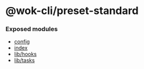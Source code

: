 # @wok-cli/preset-standard

### Exposed modules

- [config](packages/preset-standard/api/config)
- [index](packages/preset-standard/api/index)
- [lib/hooks](packages/preset-standard/api/hooks)
- [lib/tasks](packages/preset-standard/api/tasks)